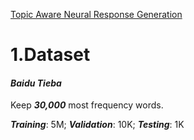 [Topic Aware Neural Response Generation](https://www.aaai.org/ocs/index.php/AAAI/AAAI17/paper/view/14563/14260)

# 1.Dataset

#### **_Baidu Tieba_**
Keep **_30,000_** most frequency words.

**_Training_**: 5M; 
**_Validation_**: 10K; 
**_Testing_**: 1K